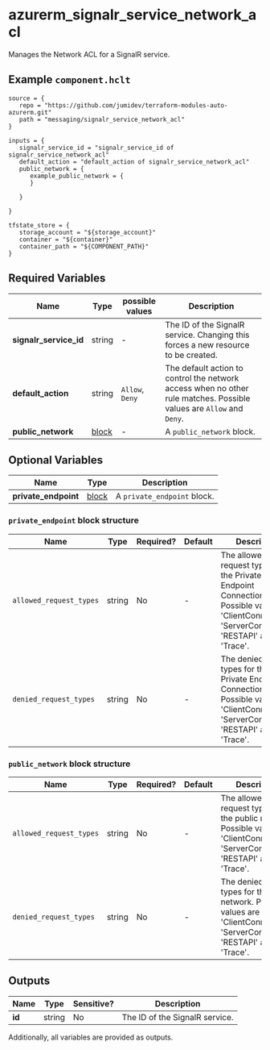 # azurerm_signalr_service_network_acl

Manages the Network ACL for a SignalR service.

## Example `component.hclt`

```hcl
source = {
   repo = "https://github.com/jumidev/terraform-modules-auto-azurerm.git" 
   path = "messaging/signalr_service_network_acl" 
}

inputs = {
   signalr_service_id = "signalr_service_id of signalr_service_network_acl" 
   default_action = "default_action of signalr_service_network_acl" 
   public_network = {
      example_public_network = {
      }
  
   }
 
}

tfstate_store = {
   storage_account = "${storage_account}" 
   container = "${container}" 
   container_path = "${COMPONENT_PATH}" 
}

```

## Required Variables

| Name | Type |  possible values |  Description |
| ---- | --------- |  ----------- | ----------- |
| **signalr_service_id** | string |  -  |  The ID of the SignalR service. Changing this forces a new resource to be created. | 
| **default_action** | string |  `Allow`, `Deny`  |  The default action to control the network access when no other rule matches. Possible values are `Allow` and `Deny`. | 
| **public_network** | [block](#public_network-block-structure) |  -  |  A `public_network` block. | 

## Optional Variables

| Name | Type |  Description |
| ---- | --------- |  ----------- |
| **private_endpoint** | [block](#private_endpoint-block-structure) |  A `private_endpoint` block. | 

### `private_endpoint` block structure

| Name | Type | Required? | Default | Description |
| ---- | ---- | --------- | ------- | ----------- |
| `allowed_request_types` | string | No | - | The allowed request types for the Private Endpoint Connection. Possible values are 'ClientConnection', 'ServerConnection', 'RESTAPI' and 'Trace'. |
| `denied_request_types` | string | No | - | The denied request types for the Private Endpoint Connection. Possible values are 'ClientConnection', 'ServerConnection', 'RESTAPI' and 'Trace'. |

### `public_network` block structure

| Name | Type | Required? | Default | Description |
| ---- | ---- | --------- | ------- | ----------- |
| `allowed_request_types` | string | No | - | The allowed request types for the public network. Possible values are 'ClientConnection', 'ServerConnection', 'RESTAPI' and 'Trace'. |
| `denied_request_types` | string | No | - | The denied request types for the public network. Possible values are 'ClientConnection', 'ServerConnection', 'RESTAPI' and 'Trace'. |



## Outputs

| Name | Type | Sensitive? | Description |
| ---- | ---- | --------- | --------- |
| **id** | string | No  | The ID of the SignalR service. | 

Additionally, all variables are provided as outputs.
